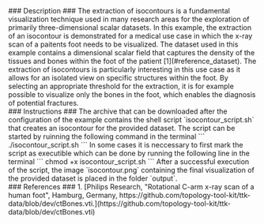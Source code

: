 <div id="description" outline_label="Description" outline_indent="0" markdown="1">
### Description ###
The extraction of isocontours is a fundamental visualization technique used in many research areas for the exploration of primarily three-dimensional scalar datasets.
In this example, the extraction of an isocontour is demonstrated for a medical use case in which the x-ray scan of a paitents foot needs to be visualized.
The dataset used in this example contains a dimensional scalar field that captures the density of the tissues and bones within the foot of the patient [1](#reference_dataset).
The extraction of isocontours is particularly interesting in this use case as it allows for an isolated view on specific structures within the foot.
By selecting an appropriate threshold for the extraction, it is for example possible to visualize only the bones in the foot, which enables the diagnosis of potential fractures.
</div>
<div id="instructions" outline_label="Instructions" outline_indent="0" markdown="1">
### Instructions ###
The archive that can be downloaded after the configuration of the example contains the shell script `isocontour_script.sh` that creates an isocontour for the provided dataset.
The script can be started by ruinning the following command in the terminal
```
./isocontour_script.sh
```
In some cases it is neccessary to first mark the script as executible which can be done by running the following line in the terminal
```
chmod +x isocontour_script.sh
```
After a successful execution of the script, the image `isocontour.png` containing the final visualization of the provided dataset is placed in the folder `output`.
</div>
<div id="references" outline_label="References" outline_indent="0" markdown="1">
### References ###
1. [<span id="reference_dataset">Philips Research, "Rotational C-arm x-ray scan of a human foot", Hamburg, Germany, https://github.com/topology-tool-kit/ttk-data/blob/dev/ctBones.vti.</span>](https://github.com/topology-tool-kit/ttk-data/blob/dev/ctBones.vti)
</div>